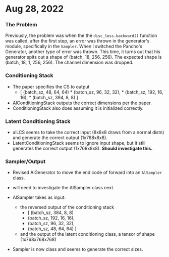 # Aug 28, 2022

### The Problem
Previously, the problem was when the the `disc_loss.backward()` function was called, after the first step, 
an error was thrown in the generator's module, specifically in the `Sampler`. When I switched the Pancho's 
Generator, another type of error was thrown. 
This time, it turns out that his generator spits out a shape of (batch, 18, 256, 256). The expected shape is (batch, 18, 1, 256, 256). The channel
dimension was dropped.

### Conditioning Stack
* The paper specifies the CS to output
  * [ (batch_sz, 48, 64, 64)
        * (batch_sz, 96, 32, 32),
        * (batch_sz, 192, 16, 16),
        * (batch_sz, 394, 8, 8) ]
* AlConditioningStack outputs the correct dimensions per the paper.
* ConditioningStack also does assuming it is initialized correctly. 

### Latent Conditioning Stack
* alLCS seems to take the correct input (8x8x8 draws from a normal distn) 
and generate the correct output (1x768x8x8).
* LatentConditioningStack seems to ignore input shape, 
but it still generates the correct output (1x768x8x8). **Should investigate this.**


### Sampler/Output
* Revised AlGenerator to move the end code of forward into an `AlSampler` class.
* will need to investigate the AlSampler class next.
* AlSampler takes as input:
  * the reversed output of the conditioning stack 
      * [ (batch_sz, 384, 8, 8) 
      * (batch_sz, 192, 16, 16), 
      * (batch_sz, 96, 32, 32), 
      * (batch_sz, 48, 64, 64) ]
  * and the output of the latent conditioning class, a tensor of shape (1x768x768x768)

* Sampler is now class and seems to generate the correct sizes. 



